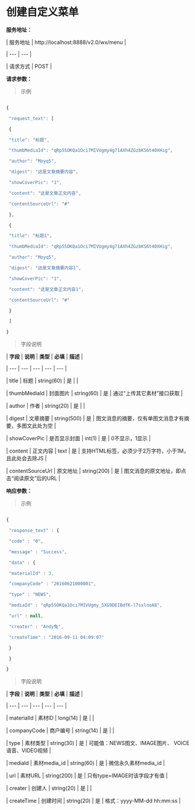 # 创建自定义菜单



**服务地址：**



| 服务地址 | http:\/\/localhost:8888\/v2.0\/wx\/menu |

| --- | --- |

| 请求方式 | POST |



**请求参数：**



> 示例



```js

{

 "request_text": [

 {

 "title": "标题",

 "thumbMediaId": "qRp5SOKQa1Oci7MIVUgmy4g71AXh4ZGzbKS6t40XHig",

 "author": "Moyq5",

 "digest": "这是文章摘要内容",

 "showCoverPic": "1",

 "content": "这是文章正文内容",

 "contentSourceUrl": "#"

 },

 {

 "title": "标题1",

 "thumbMediaId": "qRp5SOKQa1Oci7MIVUgmy4g71AXh4ZGzbKS6t40XHig",

 "author": "Moyq5",

 "digest": "这是文章摘要内容1",

 "showCoverPic": "1",

 "content": "这是文章正文内容1",

 "contentSourceUrl": "#"

 }

 ]

}

```



> 字段说明



| **字段** | **说明** | **类型** | **必填** | **描述** |

| --- | --- | --- | --- | --- |

| title | 标题 | string\(60\) | 是 | |

| thumbMediaId | 封面图片 | string\(60\) | 是 | 通过“上传其它素材”接口获取 |

| author | 作者 | string\(20\) | 是 | |

| digest | 文章摘要 | string\(500\) | 是 | 图文消息的摘要，仅有单图文消息才有摘要，多图文此处为空 |

| showCoverPic | 是否显示封面 | int\(1\) | 是 | 0不显示，1显示 |

| content | 正文内容 | text | 是 | 支持HTML标签，必须少于2万字符，小于1M，且此处会去除JS |

| contentSourceUrl | 原文地址 | string\(200\) | 是 | 图文消息的原文地址，即点击“阅读原文”后的URL |



**响应参数：**



> 示例



```js

{

 "response_text" : {

 "code" : "0",

 "message" : "Success",

 "data" : {

 "materialId" : 3,

 "companyCode" : "20160621000001",

 "type" : "NEWS",

 "mediaId" : "qRp5SOKQa1Oci7MIVUgmy_5XG9DEIBdfK-l7sxlnoA8",

 "url" : null,

 "creater" : "Andy兔",

 "createTime" : "2016-09-11 04:09:07"

 }

 }

}

```



> 字段说明



| **字段** | **说明** | **类型** | **必填** | **描述** |

| --- | --- | --- | --- | --- |

| materialId | 素材ID | long\(14\) | 是 | |

| companyCode | 商户编号 | string\(14\) | 是 | |

| type | 素材类型 | string\(30\) | 是 | 可能值：NEWS图文、IMAGE图片、 VOICE语音、VIDEO视频 |

| mediaId | 素材media\_id | string\(60\) | 是 | 微信永久素材media\_id |

| url | 素材URL | string\(200\) | 是 | 只有type=IMAGE时该字段才有值 |

| creater | 创建人 | string\(20\) | 是 | |

| createTime | 创建时间 | string\(20\) | 是 | 格式：yyyy-MM-dd hh:mm:ss |




